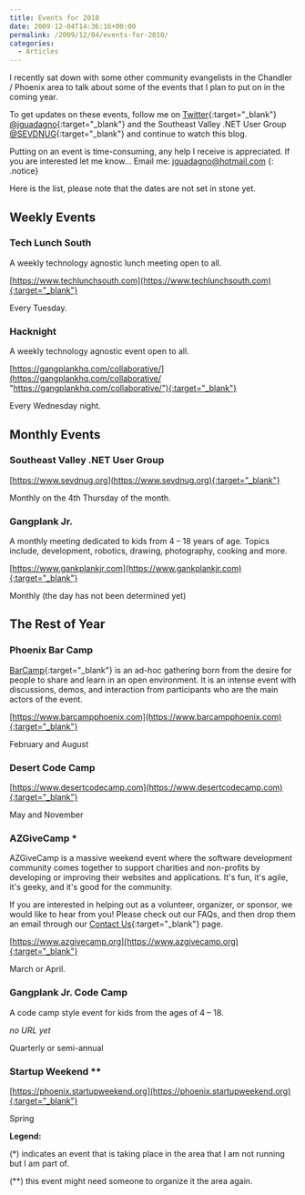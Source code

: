 ```yaml
---
title: Events for 2010
date: 2009-12-04T14:36:16+00:00
permalink: /2009/12/04/events-for-2010/
categories:
  - Articles
---
```

I recently sat down with some other community evangelists in the Chandler / Phoenix area to talk about some of the events that I plan to put on in the coming year.

To get updates on these events, follow me on [Twitter](https://www.twitter.com){:target="_blank"} [@jguadagno](https://www.twitter.com/jguadagno){:target="_blank"} and the Southeast Valley .NET User Group [@SEVDNUG](https://www.twitter.com/sevdnug){:target="_blank"} and continue to watch this blog.

Putting on an event is time-consuming, any help I receive is appreciated.  If you are interested let me know… Email me: [jguadagno@hotmail.com](mailto:jguadagno@hotmail.com)
{: .notice}

Here is the list, please note that the dates are not set in stone yet.

## Weekly Events

### Tech Lunch South

A weekly technology agnostic lunch meeting open to all.

[https://www.techlunchsouth.com](https://www.techlunchsouth.com){:target="_blank"}

Every Tuesday.

### Hacknight

A weekly technology agnostic event open to all.

[https://gangplankhq.com/collaborative/](https://gangplankhq.com/collaborative/ "https://gangplankhq.com/collaborative/"){:target="_blank"}

Every Wednesday night.

## Monthly Events

### Southeast Valley .NET User Group

[https://www.sevdnug.org](https://www.sevdnug.org){:target="_blank"}

Monthly on the 4th Thursday of the month.

### Gangplank Jr.

A monthly meeting dedicated to kids from 4 – 18 years of age. Topics include, development, robotics, drawing, photography, cooking and more.

[https://www.gankplankjr.com](https://www.gankplankjr.com){:target="_blank"}

Monthly (the day has not been determined yet)

## The Rest of Year

### Phoenix Bar Camp

[BarCamp](https://www.barcamp.org/BarCamp){:target="_blank"} is an ad-hoc gathering born from the desire for people to share and learn in an open environment. It is an intense event with discussions, demos, and interaction from participants who are the main actors of the event.

[https://www.barcampphoenix.com](https://www.barcampphoenix.com){:target="_blank"}

February and August

### Desert Code Camp

[https://www.desertcodecamp.com](https://www.desertcodecamp.com){:target="_blank"}

May and November

### AZGiveCamp *

AZGiveCamp is a massive weekend event where the software development community comes together to support charities and non-profits by developing or improving their websites and applications. It's fun, it's agile, it's geeky, and it's good for the community.

If you are interested in helping out as a volunteer, organizer, or sponsor, we would like to hear from you! Please check out our FAQs, and then drop them an email through our [Contact Us](https://azgivecamp.giving.officelive.com/contactus.aspx){:target="_blank"} page.

[https://www.azgivecamp.org](https://www.azgivecamp.org){:target="_blank"}

March or April.

### Gangplank Jr. Code Camp

A code camp style event for kids from the ages of 4 – 18.

_no URL yet_

Quarterly or semi-annual

### Startup Weekend **

[https://phoenix.startupweekend.org](https://phoenix.startupweekend.org){:target="_blank"}

Spring

**Legend:**

(*) indicates an event that is taking place in the area that I am not running but I am part of.

(**) this event might need someone to organize it the area again.
